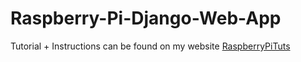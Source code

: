 # Raspberry-Pi-Django-Web-App

Tutorial + Instructions can be found on my website [RaspberryPiTuts](http://raspberrypituts.com/raspberry-pi-django-tutorial-2017/)
